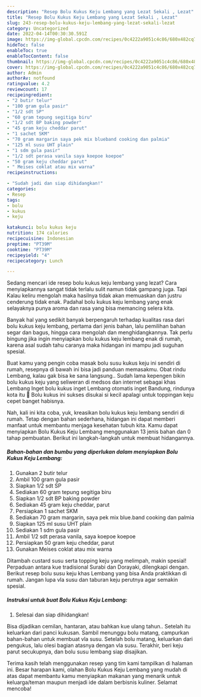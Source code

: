 ```yaml
---
description: "Resep Bolu Kukus Keju Lembang yang Lezat Sekali , Lezat"
title: "Resep Bolu Kukus Keju Lembang yang Lezat Sekali , Lezat"
slug: 243-resep-bolu-kukus-keju-lembang-yang-lezat-sekali-lezat
category: Uncategorized
date: 2022-04-14T00:30:30.591Z
image: https://img-global.cpcdn.com/recipes/0c4222a9051c4c86/680x482cq70/bolu-kukus-keju-lembang-foto-resep-utama.jpg
hideToc: false
enableToc: true
enableTocContent: false
thumbnail: https://img-global.cpcdn.com/recipes/0c4222a9051c4c86/680x482cq70/bolu-kukus-keju-lembang-foto-resep-utama.jpg
cover: https://img-global.cpcdn.com/recipes/0c4222a9051c4c86/680x482cq70/bolu-kukus-keju-lembang-foto-resep-utama.jpg
author: Admin
authorAv: notfound
ratingvalue: 4.2
reviewcount: 17
recipeingredient:
- "2 butir telur"
- "100 gram gula pasir"
- "1/2 sdt SP"
- "60 gram tepung segitiga biru"
- "1/2 sdt BP baking powder"
- "45 gram keju cheddar parut"
- "1 sachet SKM"
- "70 gram margarin saya pek mix blueband cooking dan palmia"
- "125 ml susu UHT plain"
- "1 sdm gula pasir"
- "1/2 sdt perasa vanila saya koepoe koepoe"
- "50 gram keju cheddar parut"
- " Meises coklat atau mix warna"
recipeinstructions:

- "Sudah jadi dan siap dihidangkan!"
categories:
- Resep
tags:
- bolu
- kukus
- keju

katakunci: bolu kukus keju 
nutrition: 174 calories
recipecuisine: Indonesian
preptime: "PT39M"
cooktime: "PT39M"
recipeyield: "4"
recipecategory: Lunch

---
```



Sedang mencari ide resep bolu kukus keju lembang yang lezat? Cara menyiapkannya sangat tidak terlalu sulit namun tidak gampang juga. Tapi Kalau keliru mengolah maka hasilnya tidak akan memuaskan dan justru cenderung tidak enak. Padahal bolu kukus keju lembang yang enak selayaknya punya aroma dan rasa yang bisa memancing selera kita.


Banyak hal yang sedikit banyak berpengaruh terhadap kualitas rasa dari bolu kukus keju lembang, pertama dari jenis bahan, lalu pemilihan bahan segar dan bagus, hingga cara mengolah dan menghidangkannya. Tak perlu bingung jika ingin menyiapkan bolu kukus keju lembang enak di rumah, karena asal sudah tahu caranya maka hidangan ini mampu jadi suguhan spesial.

Buat kamu yang pengin coba masak bolu susu kukus keju ini sendiri di rumah, resepnya di bawah ini bisa jadi panduan memasakmu. Obat rindu Lembang, kalau gak bisa ke sana langsung.. Sudah lama kepengen bikin bolu kukus keju yang seliweran di medsos dan internet sebagai khas Lembang Inget bolu kukus inget Lembang otomatis inget Bandung, rindunya kota itu 🥺 Bolu kukus ini sukses disukai si kecil apalagi untuk toppingan keju cepet banget habisnya.


Nah, kali ini kita coba, yuk, kreasikan bolu kukus keju lembang sendiri di rumah. Tetap dengan bahan sederhana, hidangan ini dapat memberi manfaat untuk membantu menjaga kesehatan tubuh kita. Kamu dapat menyiapkan Bolu Kukus Keju Lembang menggunakan 13 jenis bahan dan 0 tahap pembuatan. Berikut ini langkah-langkah untuk membuat hidangannya.

<!--inarticleads1-->

##### Bahan-bahan dan bumbu yang diperlukan dalam menyiapkan Bolu Kukus Keju Lembang:

1. Gunakan 2 butir telur
1. Ambil 100 gram gula pasir
1. Siapkan 1/2 sdt SP
1. Sediakan 60 gram tepung segitiga biru
1. Siapkan 1/2 sdt BP baking powder
1. Sediakan 45 gram keju cheddar, parut
1. Persiapkan 1 sachet SKM
1. Sediakan 70 gram margarin, saya pek mix blue.band cooking dan palmia
1. Siapkan 125 ml susu UHT plain
1. Sediakan 1 sdm gula pasir
1. Ambil 1/2 sdt perasa vanila, saya koepoe koepoe
1. Persiapkan 50 gram keju cheddar, parut
1. Gunakan  Meises coklat atau mix warna


Ditambah custard susu serta topping keju yang melimpah, makin spesial! Perpaduan antara kue tradisional Surabi dan Dorayaki, dilengkapi dengan. Berikut resep bolu susu keju khas Lembang yang bisa Anda praktikkan di rumah. Jangan lupa vla susu dan taburan keju perutnya agar semakin spesial. 

<!--inarticleads2-->

##### Instruksi untuk buat Bolu Kukus Keju Lembang:


1. Selesai dan siap dihidangkan!

Bisa dijadikan cemilan, hantaran, atau bahkan kue ulang tahun.. Setelah itu keluarkan dari panci kukusan. Sambil menunggu bolu matang, campurkan bahan-bahan untuk membuat vla susu. Setelah bolu matang, keluarkan dari pengukus, lalu olesi bagian atasnya dengan vla susu. Terakhir, beri keju parut secukupnya, dan bolu susu lembang siap disajikan. 

Terima kasih telah menggunakan resep yang tim kami tampilkan di halaman ini. Besar harapan kami, olahan Bolu Kukus Keju Lembang yang mudah di atas dapat membantu kamu menyiapkan makanan yang menarik untuk keluarga/teman maupun menjadi ide dalam berbisnis kuliner. Selamat mencoba!
